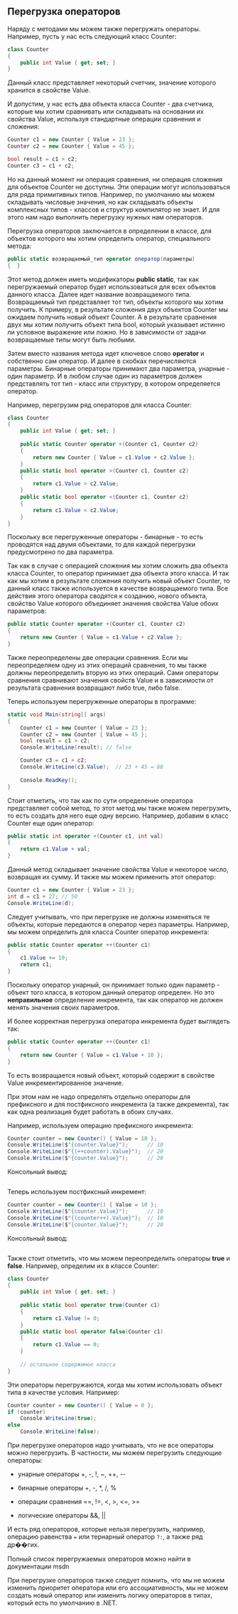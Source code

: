 ## Перегрузка операторов

Наряду с методами мы можем также перегружать операторы. Например, пусть у нас есть следующий класс Counter:

```cs
class Counter
{
    public int Value { get; set; }
}
```

Данный класс представляет некоторый счетчик, значение которого хранится в свойстве Value.

И допустим, у нас есть два объекта класса Counter - два счетчика, которые мы хотим сравнивать или складывать на основании их свойства Value, 
используя стандартные операции сравнения и сложения:

```cs
Counter c1 = new Counter { Value = 23 };
Counter c2 = new Counter { Value = 45 };

bool result = c1 > c2;
Counter c3 = c1 + c2;
```

Но на данный момент ни операция сравнения, ни операция сложения для объектов Counter не доступны. Эти операции могут использоваться 
для ряда примитивных типов. Например, по умолчанию мы можем складывать числовые значения, но как складывать объекты комплексных типов - 
классов и структур компилятор не знает. И для этого нам надо выполнить перегрузку нужных нам операторов.

Перегрузка операторов заключается в определении в классе, для объектов которого мы хотим определить оператор, специального метода:

```cs
public static возвращаемый_тип operator оператор(параметры)
{  }
```

Этот метод должен иметь модификаторы **public static**, так как перегружаемый оператор будет 
использоваться для всех объектов данного класса. Далее идет название возвращаемого типа. Возвращаемый тип представляет тот тип, объекты которого мы хотим получить. 
К примеру, в результате сложения двух объектов Counter мы ожидаем получить новый объект Counter. А в результате сравнения двух мы хотим 
получить объект типа bool, который указывает истинно ли условное выражение или ложно. Но в зависимости от задачи возвращаемые типы могут быть любыми.

Затем вместо названия метода идет ключевое слово **operator** и собственно сам оператор. И далее в скобках перечисляются 
параметры. Бинарные операторы принимают два параметра, унарные - один параметр. И в любом случае один из параметров должен 
представлять тот тип - класс или структуру, в котором определяется оператор.

Например, перегрузим ряд операторов для класса Counter:

```cs
class Counter
{
    public int Value { get; set; }
        
    public static Counter operator +(Counter c1, Counter c2)
    {
        return new Counter { Value = c1.Value + c2.Value };
    }
    public static bool operator >(Counter c1, Counter c2)
    {
        return c1.Value > c2.Value;
    }
    public static bool operator <(Counter c1, Counter c2)
    {
        return c1.Value < c2.Value;
    }
}
```

Поскольку все перегруженные операторы - бинарные - то есть проводятся над двумя объектами, то для каждой перегрузки предусмотрено 
по два параметра.

Так как в случае с операцией сложения мы хотим сложить два объекта класса Counter, то оператор принимает два объекта этого класса. И так как мы хотим в результате сложения 
получить новый объект Counter, то данный класс также используется в качестве возвращаемого типа. Все действия этого оператора сводятся к созданию, нового объекта, свойство Value 
которого объединяет значения свойства Value обоих параметров:

```cs
public static Counter operator +(Counter c1, Counter c2)
{
    return new Counter { Value = c1.Value + c2.Value };
}
```

Также переопределены две операции сравнения. Если мы переопределяем одну из этих операций сравнения, то мы также должны переопределить вторую из этих операций. 
Сами операторы сравнения сравнивают значения свойств Value и в зависимости от результата сравнения возвращают либо true, либо false.

Теперь используем перегруженные операторы в программе:

```cs
static void Main(string[] args)
{
    Counter c1 = new Counter { Value = 23 };
    Counter c2 = new Counter { Value = 45 };
    bool result = c1 > c2;
    Console.WriteLine(result); // false

    Counter c3 = c1 + c2;
    Console.WriteLine(c3.Value);  // 23 + 45 = 68
    
    Console.ReadKey();
}
```

Стоит отметить, что так как по сути определение оператора представляет собой метод, то этот метод мы также можем перегрузить, то есть 
создать для него еще одну версию. Например, добавим в класс Counter еще один оператор:

```cs
public static int operator +(Counter c1, int val)
{
    return c1.Value + val;
}
```

Данный метод складывает значение свойства Value и некоторое число, возвращая их сумму. И также мы можем применить этот оператор:

```cs
Counter c1 = new Counter { Value = 23 };
int d = c1 + 27; // 50
Console.WriteLine(d);
```

Следует учитывать, что при перегрузке не должны изменяться те объекты, которые передаются в оператор через параметры. Например, мы можем определить для класса 
Counter оператор инкремента:

```cs
public static Counter operator ++(Counter c1)
{
    c1.Value += 10;
    return c1;
}
```

Поскольку оператор унарный, он принимает только один параметр - объект того класса, в котором данный оператор определен. Но это 
**неправильное** определение инкремента, так как оператор не должен менять значения своих параметров.

И более корректная перегрузка оператора инкремента будет выглядеть так:

```cs
public static Counter operator ++(Counter c1)
{
    return new Counter { Value = c1.Value + 10 };
}
```

То есть возвращается новый объект, который содержит в свойстве Value инкрементированное значение.

При этом нам не надо определять отдельно операторы для префиксного и для постфиксного инкремента (а также декремента), так как одна реализация 
будет работать в обоих случаях.

Например, используем операцию префиксного инкремента:

```cs
Counter counter = new Counter() { Value = 10 };
Console.WriteLine($"{counter.Value}");      // 10
Console.WriteLine($"{(++counter).Value}");  // 20
Console.WriteLine($"{counter.Value}");      // 20
```

Консольный вывод:

```

```

Теперь используем постфиксный инкремент:

```cs
Counter counter = new Counter() { Value = 10 };
Console.WriteLine($"{counter.Value}");      // 10
Console.WriteLine($"{(counter++).Value}");  // 10
Console.WriteLine($"{counter.Value}");      // 20
```

Консольный вывод:

```

```

Также стоит отметить, что мы можем переопределить операторы **true** и **false**. 
Например, определим их в классе Counter:

```cs
class Counter
{
    public int Value { get; set; }
    
    public static bool operator true(Counter c1)
    {
        return c1.Value != 0;
    }
    public static bool operator false(Counter c1)
    {
        return c1.Value == 0;
    }
    
    // остальное содержимое класса
}
```

Эти операторы перегружаются, когда мы хотим использовать объект типа в качестве условия. Например:

```cs
Counter counter = new Counter() { Value = 0 };
if (counter)
    Console.WriteLine(true);
else
    Console.WriteLine(false);
```

При перегрузке операторов надо учитывать, что не все операторы можно перегрузить. 
В частности, мы можем перегрузить следующие операторы:

- унарные операторы +, -, !, ~, ++, --

- бинарные операторы +, -, *, /, %

- операции сравнения ==, !=, <, >, <=, >=

- логические операторы &&, ||

И есть ряд операторов, которые нельзя перегрузить, например, операцию равенства `=` или тернарный оператор `?:`, а также ряд др��гих.

Полный список перегружаемых операторов можно найти в документации msdn

При перегрузке операторов также следует помнить, что мы не можем изменить приоритет оператора или его ассоциативность, мы не можем создать 
новый оператор или изменить логику операторов в типах, который есть по умолчанию в .NET.

